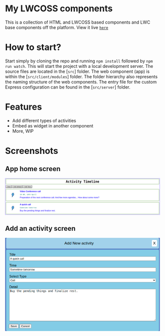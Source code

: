 # My LWCOSS components
This is a collection of HTML and LWCOSS based components and LWC base components off the platform. View it live [`here`](https://aritram1.github.io/lwc-oss-my-components/)

# How to start?
Start simply by cloning the repo and running `npm install` followed by `npm run watch`. This will start the project with a local development server. 
The source files are located in the [`src`] folder. The web component (app) is within the [`src/client/modules`] folder. The folder hierarchy also represents the naming structure of the web components. The entry file for the custom Express configuration can be found in the [`src/server`] folder.

# Features
- Add different types of activities
- Embed as widget in another component
- More, WIP

# Screenshots

## App home screen
![AppHomePage.png](https://github.com/aritram1/lwc-oss-my-components/blob/main/src/client/resources/AppHomePage.png)

## Add an activity screen
![AddNewActivity.png](https://github.com/aritram1/lwc-oss-my-components/blob/main/src/client/resources/AddNewActivity.png)
